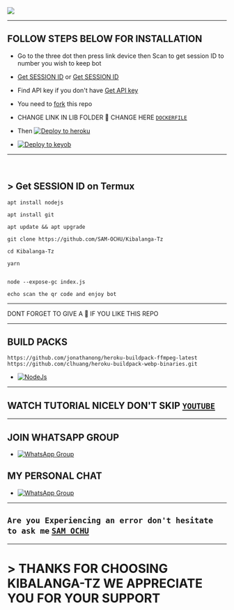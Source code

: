 <img src="https://github.com/SAM-OCHU/Kibalanga-Tz/blob/main/drips.jpg"/>

 <br>

___
##   FOLLOW STEPS BELOW FOR INSTALLATION

-  Go to the three dot then press link device then Scan to get session ID to number you wish to keep bot
- [Get SESSION ID]() or [Get SESSION ID]()
- Find API key if you don't have [Get API key](https://www.openai.com)

-  You need to [fork](https://github.com/SAM-OCHU/Kibalanga-Tz/fork) this repo

- CHANGE LINK IN LIB FOLDER 📂 CHANGE HERE [`DOCKERFILE`](https://github.com/SAM-OCHU/Kibalanga-Tz/edit/main/lib/Dockerfile)

- Then [![Deploy to heroku](https://www.herokucdn.com/deploy/button.svg)](https://heroku.com/deploy?template=https://github.com/zim-bot/zimbot-v4)
- [![Deploy to keyob](https://www.keyob.com/deploy/button.svg)](https://Kibalanga-Tz.rf.gd/Keyob.html)
 
---

<br>

## >  Get SESSION ID on Termux


``` 
apt install nodejs

apt install git

apt update && apt upgrade

git clone https://github.com/SAM-OCHU/Kibalanga-Tz
 
cd Kibalanga-Tz

yarn
 

node --expose-gc index.js

echo scan the qr code and enjoy bot

```
---

 DONT FORGET TO GIVE A  IF YOU LIKE THIS REPO

---



## BUILD PACKS

```
https://github.com/jonathanong/heroku-buildpack-ffmpeg-latest
https://github.com/clhuang/heroku-buildpack-webp-binaries.git

```

- [![NodeJs](https://img.shields.io/badge/Node.js-43853D?style=for-the-badge&logo=node.js&logoColor=white)](https://nodejs.org/en/)


---
## WATCH TUTORIAL NICELY DON'T SKIP [`YOUTUBE`](https://youtube.com/@sam_tech_tv)
---
 ## JOIN WHATSAPP GROUP

- [![WhatsApp Group](https://img.shields.io/badge/WhatsApp-25D366?style=for-the-badge&logo=whatsapp&logoColor=white)](https://chat.whatsapp.com/HKE17CHXhskLGprk2hhPZ0)

## MY PERSONAL CHAT

- [![WhatsApp Group](https://img.shields.io/badge/WhatsApp-25D366?style=for-the-badge&logo=whatsapp&logoColor=white)](https://wa.me/255699722149)<br>
---
##  ``` Are you Experiencing an error don't hesitate to ask me ``` [`SAM OCHU`](https://wa.me/255699722149)
---
# > THANKS FOR CHOOSING KIBALANGA-TZ WE APPRECIATE YOU FOR YOUR SUPPORT
 

>>>>>>>>
